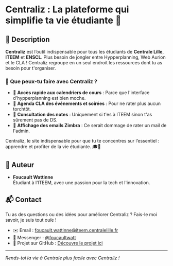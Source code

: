 # Centraliz : La plateforme qui simplifie ta vie étudiante 🚀

## 🌟 Description
**Centraliz** est l’outil indispensable pour tous les étudiants de **Centrale Lille**, **ITEEM** et **ENSCL**. Plus besoin de jongler entre Hypperplanning, Web Aurion et le CLA ! Centraliz regroupe en un seul endroit les ressources dont tu as besoin pour t'organiser.

### 🎯 Que peux-tu faire avec Centraliz ?

- 📅 **Accès rapide aux calendriers de cours** : Parce que l'interface d'hypperplanning est bien moche.
- 🎉 **Agenda CLA des événements et soirées** : Pour ne rater plus aucun torchtôt.
- 📝 **Consultation des notes** : Uniquement si t'es à ITEEM sinon t'as sûrement pas de DS.
- 📧 **Affichage des emails Zimbra** : Ce serait dommage de rater un mail de l'admin.

Centraliz, le site indispensable pour que tu te concentres sur l’essentiel : apprendre et profiter de la vie étudiante. 🎓🎉

## 👤 Auteur

- **Foucault Wattinne**  
Étudiant à l’ITEEM, avec une passion pour la tech et l'innovation.

## 📬 Contact

Tu as des questions ou des idées pour améliorer Centraliz ? Fais-le moi savoir, je suis tout ouïe !

- ✉️ Email : [foucault.wattinne@iteem.centralelille.fr](mailto:foucault.wattinne@iteem.centralelille.fr)
- 📱 Messenger : [@foucaultwatt](https://m.me/fukowatt)
- 🔗 Projet sur GitHub : [Découvre le projet ici](https://github.com/foucault-watt/centraliz)


---

*Rends-toi la vie à Centrale plus facile avec Centraliz !*
